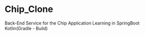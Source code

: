 # Chip_Clone
Back-End Service for the Chip Application Learning in SpringBoot Kotlin(Gradle - Build)
